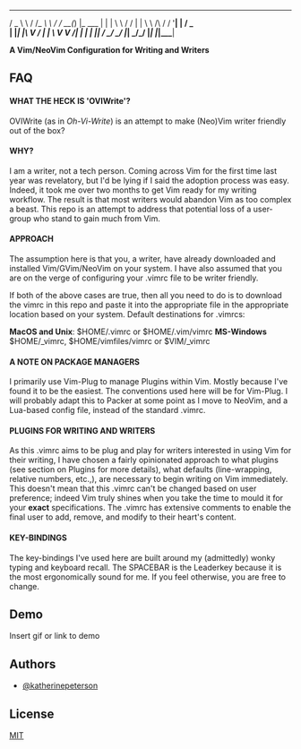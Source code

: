   _____     _______        __    _ _       
  / _ \ \   / /_ _\ \      / / __(_) |_ ___ 
 | | | \ \ / / | | \ \ /\ / / '__| | __/ _ \
 | |_| |\ V /  | |  \ V  V /| |  | | ||  __/
  \___/  \_/  |___|  \_/\_/ |_|  |_|\__\___|
                                            
**A Vim/NeoVim Configuration for Writing and Writers**

## FAQ

#### WHAT THE HECK IS 'OVIWrite'?

OVIWrite (as in *Oh-Vi-Write*) is an attempt to make (Neo)Vim writer friendly out of the box?


#### WHY?

I am a writer, not a tech person. Coming across Vim for the first time last year was revelatory, but I'd be lying if I said the adoption process was easy. Indeed, it took me over two months to get Vim ready for my writing workflow. The result is that most writers would abandon Vim as too complex a beast. This repo is an attempt to address that potential loss of a user-group who stand to gain much from Vim.


#### APPROACH

The assumption here is that you, a writer, have already downloaded and installed Vim/GVim/NeoVim on your system. I have also assumed that you are on the verge of configuring your .vimrc file to be writer friendly. 

If both of the above cases are true, then all you need to do is to download the vimrc in this repo and paste it into the appropriate file in the appropriate location based on your system. Default destinations for .vimrcs:

**MacOS and Unix**:        $HOME/.vimrc or $HOME/.vim/vimrc
**MS-Windows**  $HOME/_vimrc, $HOME/vimfiles/vimrc or $VIM/_vimrc


#### A NOTE ON PACKAGE MANAGERS

I primarily use Vim-Plug to manage Plugins within Vim. Mostly because I've found it to be the easiest. The conventions used here will be for Vim-Plug. I will probably adapt this to Packer at some point as I move to NeoVim, and a Lua-based config file, instead of the standard .vimrc. 


#### PLUGINS FOR WRITING AND WRITERS 

As this .vimrc aims to be plug and play for writers interested in using Vim for their writing, I have chosen a fairly opinionated approach to what plugins (see section on Plugins for more details), what defaults (line-wrapping, relative numbers, etc.,), are necessary to begin writing on Vim immediately. This doesn't mean that this .vimrc can't be changed based on user preference; indeed Vim truly shines when you take the time to mould it for your **exact** specifications.  The .vimrc has extensive comments to enable the final user to add, remove, and modify to their heart's content. 


#### KEY-BINDINGS

The key-bindings I've used here are built around my (admittedly) wonky typing and keyboard recall. The SPACEBAR is the Leaderkey because it is the most ergonomically sound for me. If you feel otherwise, you are free to change. 

## Demo

Insert gif or link to demo


## Authors

- [@katherinepeterson](https://www.github.com/octokatherine)


## License

[MIT](https://choosealicense.com/licenses/mit/)


